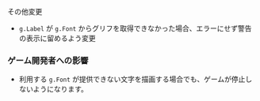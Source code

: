その他変更
 * `g.Label` が `g.Font` からグリフを取得できなかった場合、エラーにせず警告の表示に留めるよう変更

### ゲーム開発者への影響

 * 利用する `g.Font` が提供できない文字を描画する場合でも、ゲームが停止しないようになります。